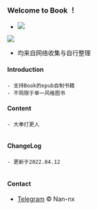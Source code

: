 ### Welcome to Book ！

 * <p align="left">
 	<img src='https://img.shields.io/badge/Book-v1.0-blue'>  
  <img src='https://img.shields.io/badge/by-Nan--nx-green'>
 	 </p>
 
 
 * 均来自网络收集与自行整理


 #### Introduction
  ```
  - 支持Book的epub自制书籍
  - 不局限于单一风格图书
  ```
  
 #### Content
  ```	
  - 大奉打更人
 	
  ```
 #### ChangeLog
  
  ```	
  - 更新于2022.04.12
 	
  ```


 #### Contact

  - [Telegram](https://t.me/Nan_nx) © Nan-nx
 
 
 
